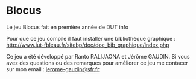 # Blocus
Le jeu Blocus fait en première année de DUT info

Pour que ce jeu compile il faut installer une bibliothèque graphique : http://www.iut-fbleau.fr/sitebp/doc/doc_bib_graphique/index.php

Ce jeu a été développé par Ranto RALIJAONA et Jérôme GAUDIN.
Si vous avez des questions ou des remarques pour améliorer ce jeu me contacer sur mon email : jerome-gaudin@sfr.fr

